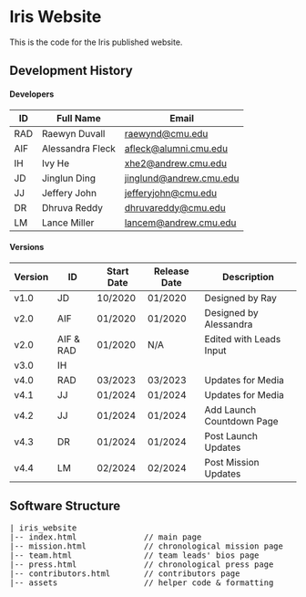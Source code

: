 # Iris Website

This is the code for the Iris published website.

## Development History

#### Developers

| ID | Full Name | Email |
| --- | --- | --- |
| RAD | Raewyn Duvall | raewynd@cmu.edu |
| AIF | Alessandra Fleck | afleck@alumni.cmu.edu |
| IH | Ivy He | xhe2@andrew.cmu.edu |
| JD | Jinglun Ding | jinglund@andrew.cmu.edu |
| JJ | Jeffery John | jefferyjohn@cmu.edu |
| DR | Dhruva Reddy | dhruvareddy@cmu.edu |
| LM | Lance Miller | lancem@andrew.cmu.edu |


#### Versions

| Version | ID | Start Date | Release Date | Description |
| --- | --- | --- | --- | --- |
| v1.0 | JD | 10/2020 | 01/2020 | Designed by Ray |
| v2.0 | AIF | 01/2020 | 01/2020 | Designed by Alessandra |
| v2.0 | AIF & RAD | 01/2020 | N/A | Edited with Leads Input |
| v3.0 | IH |  |  |  |
| v4.0 | RAD | 03/2023 | 03/2023 | Updates for Media |
| v4.1 | JJ | 01/2024 | 01/2024 | Updates for Media |
| v4.2 | JJ | 01/2024 | 01/2024 | Add Launch Countdown Page |
| v4.3 | DR | 01/2024 | 01/2024 | Post Launch Updates |
| v4.4 | LM | 02/2024 | 02/2024 | Post Mission Updates |

## Software Structure

<pre>
| iris_website
|-- index.html             	// main page
|-- mission.html           	// chronological mission page
|-- team.html              	// team leads' bios page
|-- press.html             	// chronological press page
|-- contributors.html		// contributors page
|-- assets                 	// helper code & formatting
</pre>

